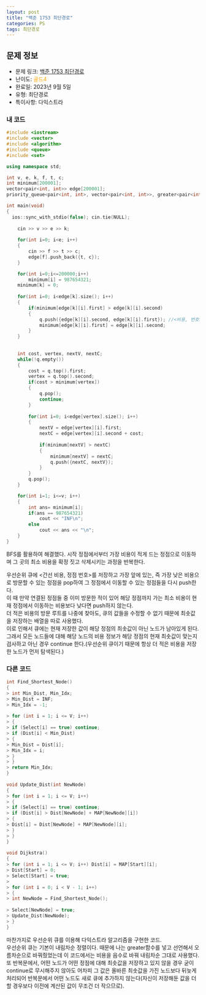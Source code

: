 ```yaml
---
layout: post
title: "백준 1753 최단경로"
categories: PS
tags: 최단경로
---
```


## 문제 정보
- 문제 링크: [백준 1753 최단경로](https://www.acmicpc.net/problem/1753)
- 난이도: <span style="color:#FFA500">골드4</span>
- 완료일: 2023년 9월 5일
- 유형: 최단경로
- 특이사항: 다익스트라

### 내 코드

```C++
#include <iostream>
#include <vector>
#include <algorithm>
#include <queue>
#include <set>

using namespace std;

int v, e, k, f, t, c;
int minimum[200001];
vector<pair<int, int>> edge[200001];
priority_queue<pair<int, int>, vector<pair<int, int>>, greater<pair<int, int>>> q;

int main(void)
{
  ios::sync_with_stdio(false); cin.tie(NULL);
	
	cin >> v >> e >> k;
	
	for(int i=0; i<e; i++)
	{
		cin >> f >> t >> c;
		edge[f].push_back({t, c});
	}

	for(int i=0;i<=200000;i++) 
		minimum[i] = 987654321;
	minimum[k] = 0;
	
	for(int i=0; i<edge[k].size(); i++)
	{
		if(minimum[edge[k][i].first] > edge[k][i].second)
		{
			q.push({edge[k][i].second, edge[k][i].first}); //<비용, 번호> 형태로 push -> 제일 적은 비용이 front
			minimum[edge[k][i].first] = edge[k][i].second;			
		}
	}
	
	
	int cost, vertex, nextV, nextC;
	while(!q.empty())
	{
		cost = q.top().first;
		vertex = q.top().second;
		if(cost > minimum[vertex])
		{
			q.pop();
			continue;
		}
		
		for(int i=0; i<edge[vertex].size(); i++)
		{
			nextV = edge[vertex][i].first;
			nextC = edge[vertex][i].second + cost;
			
			if(minimum[nextV] > nextC)
			{
				minimum[nextV] = nextC;
				q.push({nextC, nextV});
			}
		}
		q.pop();
	}

	for(int i=1; i<=v; i++)
	{
		int ans= minimum[i];
		if(ans == 987654321)
			cout << "INF\n";
		else
			cout << ans << "\n";
	}
}
```

BFS를 활용하여 해결했다. 시작 정점에서부터 가장 비용이 적게 드는 정점으로 이동하며 그 곳의 최소 비용을 확정 짓고 삭제시키는 과정을 반복한다. 

우선순위 큐에 <간선 비용, 정점 번호>를 저장하고 가장 앞에 있는, 즉 가장 낮은 비용으로 방문할 수 있는 정점을 pop하여 그 정점에서 이동할 수 있는 정점들을 다시 push한다.  
이 때 만약 연결된 정점들 중 이미 방문한 적이 있어 해당 정점까지 가는 최소 비용이 현재 정점에서 이동하는 비용보다 낮다면 push하지 않는다.   
더 적은 비용의 방문 루트를 나중에 찾아도, 큐의 값들을 수정할 수 없기 때문에 최솟값을 저장하는 배열을 따로 사용했다.  
이로 인해서 큐에는 현재 저장한 값이 해당 정점의 최솟값이 아닌 노드가 남아있게 된다. 그래서 모든 노드들에 대해 해당 노드의 비용 정보가 해당 정점의 현재 최솟값이 맞는지 검사하고 아닌 경우 continue 한다.(우선순위 큐이기 때문에 항상 더 적은 비용을 저장한 노드가 먼저 탐색된다.)  

### 다른 코드

```C++
int Find_Shortest_Node()
{
> int Min_Dist, Min_Idx;
> Min_Dist = INF;
> Min_Idx = -1;
 
> for (int i = 1; i <= V; i++)
> {
> if (Select[i] == true) continue;
> if (Dist[i] < Min_Dist)
> {
> Min_Dist = Dist[i];
> Min_Idx = i;
> }
> }
> return Min_Idx;
}
 
void Update_Dist(int NewNode)
{
> for (int i = 1; i <= V; i++)
> {
> if (Select[i] == true) continue;
> if (Dist[i] > Dist[NewNode] + MAP[NewNode][i])
> {
> Dist[i] = Dist[NewNode] + MAP[NewNode][i];
> }
> }
}
 
void Dijkstra()
{
> for (int i = 1; i <= V; i++) Dist[i] = MAP[Start][i];
> Dist[Start] = 0;
> Select[Start] = true;
> 
> for (int i = 0; i < V - 1; i++)
> {
> int NewNode = Find_Shortest_Node();
 
> Select[NewNode] = true;
> Update_Dist(NewNode);
> }
}
```

마찬가지로 우선순위 큐를 이용해 다익스트라 알고리즘을 구현한 코드.  
우선순위 큐는 기본이 내림차순 정렬이다. 때문에 나는 greater함수를 넣고 선언해서 오름차순으로 바꿔줬었는데 이 코드에서는 비용을 음수로 바꿔 내림차순 그대로 사용했다.  
또 반복문에서, 어떤 노드가 어떤 정점에 대해 최솟값을 저장하고 있지 않을 경우 굳이 continue로 무시해주지 않아도 어차피 그 값은 올바른 최솟값을 가진 노드보다 뒤늦게 처리되어 반복문에서 어떤 노드도 새로 큐에 추가하지 않는다(자신이 저장해둔 값을 더할 경우보다 이전에 계산된 값이 무조건 더 작으므로).  

